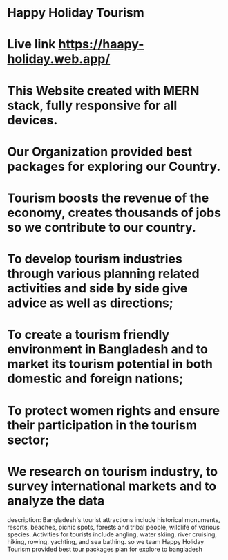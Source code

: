 # Happy Holiday Tourism
# Live link https://haapy-holiday.web.app/

# This Website created with MERN stack, fully responsive for all devices.
# Our Organization provided best packages for exploring our Country.
# Tourism boosts the revenue of the economy, creates thousands of jobs so we contribute to our country.
# To develop tourism industries through various planning related activities and side by side give advice as well as directions;
# To create a tourism friendly environment in Bangladesh and to market its tourism potential in both domestic and foreign nations;
# To protect women rights and ensure their participation in the tourism sector;
# We research on tourism industry, to survey international markets and to analyze the data

description: Bangladesh's tourist attractions include historical monuments, resorts, beaches, picnic spots, forests and tribal people, wildlife of various species. Activities for tourists include angling, water skiing, river cruising, hiking, rowing, yachting, and sea bathing. so we team Happy Holiday Tourism provided best tour packages plan for explore to bangladesh